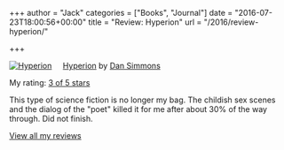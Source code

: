 +++
author = "Jack"
categories = ["Books", "Journal"]
date = "2016-07-23T18:00:56+00:00"
title = "Review: Hyperion"
url = "/2016/review-hyperion/"

+++

<a style="float: left; padding-right: 20px;" href="http://www.goodreads.com/book/show/77566"><img src="https://d.gr-assets.com/books/1405546838m/77566.jpg" alt="Hyperion" border="0" /></a>
  
[Hyperion][1] by [Dan Simmons][2]
  
My rating: [3 of 5 stars][3]

This type of science fiction is no longer my bag. The childish sex scenes and the dialog of the "poet" killed it for me after about 30% of the way through. Did not finish.

[View all my reviews][3]

 [1]: http://www.goodreads.com/book/show/77566
 [2]: http://www.goodreads.com/author/show/2687
 [3]: http://www.goodreads.com/review/show/1660026058